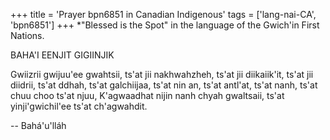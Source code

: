 +++
title = 'Prayer bpn6851 in Canadian Indigenous'
tags = ['lang-nai-CA', 'bpn6851']
+++
*"Blessed is the Spot" in the language of the Gwich'in First Nations.



BAHA'I EENJIT GIGIINJIK

Gwiizrii gwijuu'ee gwahtsii,
ts'at jii nakhwahzheh,
ts'at jii diikaiik'it,
ts'at jii diidrii,
ts'at ddhah,
ts'at galchiijaa,
ts'at nin an,
ts'at antl'at,
ts'at nanh,
ts'at chuu choo
ts'at njuu,
K'agwaadhat nijin nanh chyah gwaltsaii,
ts'at yinji'gwichil'ee ts'at ch'agwahdit.

-- Bahá'u'lláh
